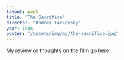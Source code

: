 ```yaml
---
layout: post
title: "The Sacrifice"
director: "Andrei Tarkovsky"
year: 1986
poster: "/assets/img/mp/the-sacrifice.jpg"
---
```


My review or thoughts on the film go here.
